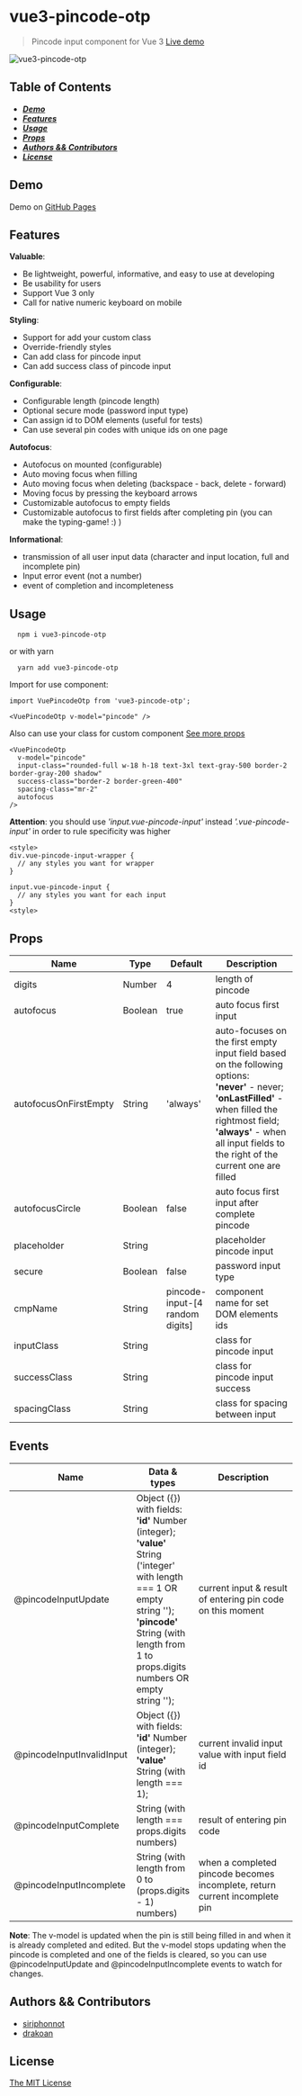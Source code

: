 # vue3-pincode-otp

> Pincode input component for Vue 3 [Live demo](https://drakoan.github.io/vue3-pincode-otp/)

![vue3-pincode-otp](https://drakoan.github.io/vue3-pincode-otp/banner.png)


## Table of Contents

* [___Demo___](#demo)
* [___Features___](#features)
* [___Usage___](#usage)
* [___Props___](#props)
* [___Authors && Contributors___](#authors-&&-Contributors)
* [___License___](#license)

## Demo

Demo on [GitHub Pages](https://drakoan.github.io/vue3-pincode-otp/)

## Features

**Valuable**:
- Be lightweight, powerful, informative, and easy to use at developing
- Be usability for users
- Support Vue 3 only
- Call for native numeric keyboard on mobile

**Styling**:
- Support for add your custom class
- Override-friendly styles
- Can add class for pincode input
- Can add success class of pincode input

**Configurable**:
- Configurable length (pincode length)
- Optional secure mode (password input type)
- Сan assign id to DOM elements (useful for tests)
- Сan use several pin codes with unique ids on one page

**Autofocus**:
- Autofocus on mounted (configurable)
- Auto moving focus when filling
- Auto moving focus when deleting (backspace - back, delete - forward)
- Moving focus by pressing the keyboard arrows
- Customizable autofocus to empty fields
- Customizable autofocus to first fields after completing pin (you can make the typing-game! :) )

**Informational**:
- transmission of all user input data (character and input location, full and incomplete pin)
- Input error event (not a number)
- event of completion and incompleteness

## Usage

```
  npm i vue3-pincode-otp
```

or with yarn

```
  yarn add vue3-pincode-otp
```

Import for use component:

```
import VuePincodeOtp from 'vue3-pincode-otp';
```

```
<VuePincodeOtp v-model="pincode" />
```

Also can use your class for custom component [See more props](#props)

```
<VuePincodeOtp
  v-model="pincode"
  input-class="rounded-full w-18 h-18 text-3xl text-gray-500 border-2 border-gray-200 shadow"
  success-class="border-2 border-green-400"
  spacing-class="mr-2"
  autofocus
/>
```

**Attention**: you should use _'input.vue-pincode-input'_ instead _'.vue-pincode-input'_ in order to rule specificity was higher

```
<style>
div.vue-pincode-input-wrapper {
  // any styles you want for wrapper
}

input.vue-pincode-input {
  // any styles you want for each input
}
<style>
```

## Props

<table class="table table-bordered table-striped">
  <thead>
    <tr>
      <th style="width: 50px;">Name</th>
      <th style="width: 50px;">Type</th>
      <th style="width: 50px;">Default</th>
      <th>Description</th>
    </tr>
  </thead>
  <tbody>
    <tr>
      <td>digits</td>
      <td>Number</td>
      <td>4</td>
      <td>length of pincode</td>
    </tr>
    <tr>
      <td>autofocus</td>
      <td>Boolean</td>
      <td>true</td>
      <td>auto focus first input</td>
    </tr>
    <tr>
      <td>autofocusOnFirstEmpty</td>
      <td>String</td>
      <td>'always'</td>
      <td>auto-focuses on the first empty input field based on the following options:
        <br><b>'never'</b> - never;
        <br><b>'onLastFilled'</b> - when filled the rightmost field;
        <br><b>'always'</b> - when all input fields to the right of the current one are filled</td>
    </tr>
    <tr>
      <td>autofocusCircle</td>
      <td>Boolean</td>
      <td>false</td>
      <td>auto focus first input after complete pincode</td>
    </tr>    
    <tr>
      <td>placeholder</td>
      <td>String</td>
      <td></td>
      <td>placeholder pincode input</td>
    </tr>
    <tr>
      <td>secure</td>
      <td>Boolean</td>
      <td>false</td>
      <td>password input type</td>
    </tr>
    <tr>
      <td>cmpName</td>
      <td>String</td>
      <td>pincode-input-[4 random digits]</td>
      <td>component name for set DOM elements ids</td>
    </tr>
    <tr>
      <td>inputClass</td>
      <td>String</td>
      <td></td>
      <td>class for pincode input</td>
    </tr>
    <tr>
      <td>successClass</td>
      <td>String</td>
      <td></td>
      <td>class for pincode input success</td>
    </tr>
    <tr>
      <td>spacingClass</td>
      <td>String</td>
      <td></td>
      <td>class for spacing  between input</td>
    </tr>
  </tbody>
</table>

## Events

<table class="table table-bordered table-striped">
  <thead>
    <tr>
      <th style="width: 50px;">Name</th>
      <th style="width: 50px;">Data & types</th>
      <th>Description</th>
    </tr>
  </thead>
  <tbody>
    <tr>
      <td>@pincodeInputUpdate</td>
      <td>Object ({}) with fields:
        <br><b>'id'</b> Number (integer);
        <br><b>'value'</b> String ('integer' with length === 1 OR empty string '');
        <br><b>'pincode'</b> String (with length from 1 to props.digits numbers OR empty string '');
      </td>
      <td>current input & result of entering pin code on this moment</td>
    </tr>
    <tr>
      <td>@pincodeInputInvalidInput</td>
      <td>Object ({}) with fields:
        <br><b>'id'</b> Number (integer);
        <br><b>'value'</b> String (with length === 1);
      </td>
      <td>current invalid input value with input field id</td>
    </tr>
    <tr>
      <td>@pincodeInputComplete</td>
      <td>String (with length === props.digits numbers)</td>
      <td>result of entering pin code</td>
    </tr>
    <tr>
      <td>@pincodeInputIncomplete</td>
      <td>String (with length from 0 to (props.digits - 1)  numbers)</td>
      <td>when a completed pincode becomes incomplete, return current incomplete pin</td>
    </tr>
  </tbody>
</table>

**Note**:
The v-model is updated when the pin is still being filled in and when it is already completed and edited.
But the v-model stops updating when the pincode is completed and one of the fields is cleared,
so you can use @pincodeInputUpdate and @pincodeInputIncomplete events to watch for changes.

## Authors && Contributors

- [siriphonnot](https://github.com/siriphonnott)
- [drakoan](https://github.com/drakoan)

## License

[The MIT License](http://opensource.org/licenses/MIT)
